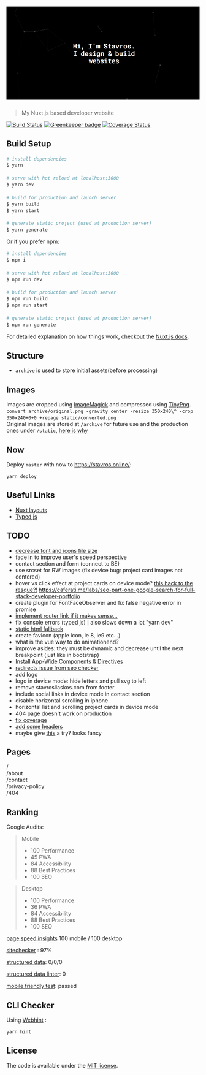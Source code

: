 <h1 align="center">
	<img width="800" src="media/doc_logo.png" alt="stavrosliaskos">
</h1>

> My Nuxt.js based developer website

[![Build Status](https://travis-ci.org/stavros-liaskos/stavrosliaskos.svg?branch=master)](https://travis-ci.org/stavros-liaskos/stavrosliaskos) [![Greenkeeper badge](https://badges.greenkeeper.io/stavros-liaskos/stavrosliaskos.svg)](https://greenkeeper.io/) [![Coverage Status](https://coveralls.io/repos/github/stavros-liaskos/stavrosliaskos/badge.svg?branch=master)](https://coveralls.io/github/stavros-liaskos/stavrosliaskos?branch=master)

## Build Setup

``` bash
# install dependencies
$ yarn

# serve with hot reload at localhost:3000
$ yarn dev

# build for production and launch server
$ yarn build
$ yarn start

# generate static project (used at production server)
$ yarn generate
```
Or if you prefer npm:
``` bash
# install dependencies
$ npm i

# serve with hot reload at localhost:3000
$ npm run dev

# build for production and launch server
$ npm run build
$ npm run start

# generate static project (used at production server)
$ npm run generate
```

For detailed explanation on how things work, checkout the [Nuxt.js docs](https://github.com/nuxt/nuxt.js).

## Structure
- `archive` is used to store initial assets(before processing)

## Images
Images are cropped using [ImageMagick](https://www.imagemagick.org/script/index.php) and compressed using [TinyPng](https://tinypng.com/).       
`convert archive/original.png -gravity center -resize 350x240\^ -crop 350x240+0+0 +repage static/converted.png`  
Original images are stored at `/archive` for future use and the production ones under `/static`, [here is why](https://nuxtjs.org/guide/assets#static)

## Now
Deploy `master` with now to https://stavros.online/:
```shell
yarn deploy
```

## Useful Links
- [Nuxt layouts](https://www.youtube.com/watch?v=YOKnSTp7d38)  
- [Typed.js](https://www.npmjs.com/package/vue-typer#getting-started)

## TODO
- [decrease font and icons file size](http://fontello.com/)
- fade in to improve user's speed perspective
- contact section and form (connect to BE)  
- use srcset for RW images (fix device bug: project card images not centered)
- hover vs click effect at project cards on device mode? [this hack to the resque?!](https://codepen.io/MartijnCuppens/pen/GZWgaQ?editors=1100)
https://caferati.me/labs/seo-part-one-google-search-for-full-stack-developer-portfolio
- create plugin for FontFaceObserver and fix false negative error in promise
- [implement router link if it makes sense...](https://router.vuejs.org/en/api/router-link.html)
- fix console errors (typed js) | also slows down a lot "yarn dev"
- [static html fallback]( https://github.com/nuxt/nuxt.js/issues/2120)
- create favicon (apple icon, ie 8, ie9 etc...)
- what is the vue way to do animationend?
- improve asides: they must be dynamic and decrease until the next breakpoint (just like in bootstrap)
- [Install App-Wide Components & Directives](https://alligator.io/vuejs/creating-custom-plugins/)
- [redirects issue from seo checker](https://github.com/nuxt/nuxt.js/issues/1592)
- add logo
- logo in device mode: hide letters and pull svg to left
- remove stavrosliaskos.com from footer
- include social links in device mode in contact section
- disable horizontal scrolling in iphone
- horizontal list and scrolling project cards in device mode 
- 404 page doesn't work on production
- [fix coverage ](https://nuxtjs.org/examples/testing/)
- [add some headers](https://pwa.nuxtjs.org/modules/meta.html)
- maybe give [this](https://github.com/shshaw/splitting/) a try? looks fancy


## Pages
/   
/about   
/contact   
/privacy-policy   
/404   

## Ranking
Google Audits:
> Mobile
> - 100 Performance 
> - 45 PWA          
> - 84 Accessibility
> - 88 Best Practices
> - 100 SEO

> Desktop
> - 100 Performance 
> - 36 PWA          
> - 84 Accessibility
> - 88 Best Practices
> - 100 SEO

[page speed insights](https://developers.google.com/speed/pagespeed/insights/) 100 mobile / 100 desktop

[sitechecker](https://sitechecker.pro/) : 97%  

[structured data](https://search.google.com/structured-data/testing-tool/):  0/0/0
 
[structured data linter](http://linter.structured-data.org/): 0 

[mobile friendly test](https://search.google.com/test/mobile-friendly): passed  

## CLI Checker
Using [Webhint](https://webhint.io/) :

```
yarn hint
```

## License

The code is available under the [MIT license](LICENSE).
